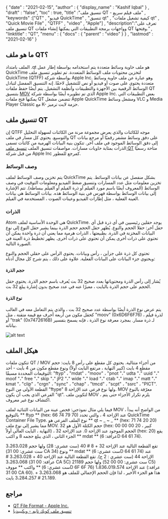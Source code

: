 {
  "date" : "2021-02-15",
  "author" : {
    "display_name" : "Kashif Iqbal"
} ,
  "draft" : "false",
  "toc" : true,
  "title" :"تنسيق ملف QT - ملف فيلم سريع" ,
  "keywords" :["QT" , "فيديو QuickTime" , "تنسيق qt" , "كيفية تشغيل ملفات qt" , "Quick Movie File" , "QTFF" , "video" , "Apple"] ,
  "description":"تعرف على تنسيق ملف QT وواجهات برمجة التطبيقات التي يمكنها إنشاء ملفات QT وفتحها." ,
  "linktitle" : "QT",
  "menu" : {
    "docs" : {
      "parent" : "video"
}
} ,
  "lastmod" : "2021-02-16"
}

## ما هو ملف QT؟

الملف بامتداد .qt هو ملف حاوية وسائط متعددة يتم استخدامه بواسطة إطار عمل QuickTime لتخزين محتويات ملف الوسائط المتعددة. تم تطوير تنسيق ملف QuickTime (QTFF) بواسطة شركة Apple Inc. وهو عبارة عن ملف حاوية وسائط متعددة يحتوي على صوت أو فيديو أو نص للتشغيل لاحقًا. إنه التنسيق المفضل لتبادل الوسائط الرقمية بين الأجهزة والتطبيقات وأنظمة التشغيل. يتم أيضًا حفظ ملفات QT بتنسيق [MOV](/ar/video/mov/) الذي تم تطويره أيضًا بواسطة شركة Apple Inc. بعض التطبيقات التي يمكنها فتح ملفات QT تتضمن مشغل Apple QuickTime ومشغل وسائط VLC و Media Player Classic مع K- حزمة لايت ترميز.

## تنسيق ملف QT

إن QTFF موجه للكائنات والذي يعرض مجموعة مرنة من الكائنات لسهولة التحليل والتوسيع. يحتوي كل مسار في ملف QT على دفق وسائط مشفر رقميًا أو مرجع بيانات إلى دفق الوسائط الموجود في ملف آخر. تتكون بنية البيانات الهرمية من كائنات تسمى الذرات بمثابة حاويات مسارات. مواصفات تنسيق الملف [تنسيق ملف QT](https://developer.apple.com/library/archive/documentation/QuickTime/QTFF/QTFFPreface/qtffPreface.html) متاحة رسميًا من قبل شركة Apple Inc كمرجع للمطور.

### وصف الوسائط

يتم تخزين وصف الوسائط لملف QuickTime بشكل منفصل عن بيانات الوسائط. يتم تخزين معلومات مثل عدد المسارات وتنسيق ضغط الفيديو ومعلومات التوقيت في وصف الوسائط (المعروف أيضًا باسم مورد الفيلم أو ذرة الفيلم أو الفيلم ببساطة). تتم الإشارة إلى بيانات الوسائط بواسطة فهرس في بنية الوسائط هذه. بيانات الوسائط هي بيانات العينة الفعلية ، مثل إطارات الفيديو وعينات الصوت ، المستخدمة في الفيلم.

### الذرات

Atom هي الوحدة الأساسية لملف QuickTime. يوجد حقلين رئيسيين في أي ذرة قبل أي حقل آخر: حقلا الحجم والنوع. يُظهر حقل الحجم حجم الذرة بينما يشير حقل النوع إلى نوع البيانات المخزنة في الذرة. بطبيعتها ، الذرات هرمية مما يعني أن ذرة واحدة يمكن أن تحتوي على ذرات أخرى يمكن أن تحتوي على ذرات أخرى. يظهر تخطيط ذرة العينة في الصورة التالية.

تحتوي كل ذرة على جزأين ، رأس وبيانات. يحتوي الرأس على حقلي الحجم والنوع ويحتوي جزء البيانات على البيانات الفعلية. علاوة على ذلك ، يتم شرح كل مجال أدناه:

#### حجم الذرة

يُشار إلى رأس الذرة ومحتوياتها بعدد صحيح 32 بت يُعرف باسم حجم الذرة. يحتوي حقل الحجم على حجم الذرة بالبايت ، معبرًا عنه في عدد صحيح بدون إشارة يبلغ 32 بت.

#### نوع الذرة

يتم عرض نوع الذرة أيضًا بواسطة عدد صحيح 32 بت ، والذي يتم التعامل معه في الغالب كحقل مكون من أربعة أحرف مع قيمة متقنة ، مثل "moov" (0x6D6F6F76) لذرة فيلم ، أو "trak" (0x7472616B) لـ ذرة مسار. بمجرد معرفة نوع الذرة ، فإنه يسمح بتفسير بياناته.

![alt text](../QT_Sample_Atom.png "QT File Format")

## هيكل الملف ##

تتكون ملفات QT / MOV من أجزاء متتالية. يحتوي كل مقطع على رأس 8 بايت: حجم مقطع 4 بايت (كبير النهاية ، مرتفع البايت أولاً) ونوع مقطع مكون من 4 بايت - أحد التوقيعات المحددة مسبقًا: "ftyp" ، "mdat" ، "moov" ، "pnot "،" udta "،" uuid "،" moof "،" free "،" skip "،" jP2 "،" wide "،" load "،" ctab "،" imap "،" matt "،" kmat "، "clip" ، "crgn" ، "sync" ، "chap" ، "tmcd" ، "scpt" ، "ssrc" ، "PICT". القطعة الأولى من النوع "ftype" ولها نوع فرعي عند الإزاحة 8. MOV معرّفة بالنوع الفرعي الذي يجب أن يكون "qt". لتكوين ملف MOV ، يلزم تكرار الأجزاء حتى يتم اكتشاف نوع غير معروف.

فيما يلي مثال نموذجي: فحص عينة من البيانات الثنائية لملف MOV ، من الواضح أنه يبدأ بالتوقيع ** ftyp ** (hex: 66 74 79 70) عند الإزاحة 4 ، والتي تحدد QuickTime Container File Type. نوع الملف الفرعي هو ** qt ~ _ ~ _ ** (hex: 71 74 20 20) مما يشير إلى نوع ملف MOV. حجم الكتلة الأول هو 32 (hex: 00 00 00 20 ، كبير النهاية ، البايت العالي أولاً) ، الحجم الموجود عند الإزاحة 0. عند الإزاحة 32 (hex: 20) يقع الجزء الثاني ، الذي يبلغ حجمه 8 و اكتب ** mdat ** (عرافة: 6D 64 61 74).

تقع القطعة التالية عند الإزاحة 32 + 8 # 40 (ست عشري: 28) ولها حجم 3،263،028 (ست عشري: 00 31 CA 34) ونوع ** mdat ** (ست عشري: 6D 64 61 74) عند الإزاحة 44 (ست عشري : 2 ج). تقع القطعة التالية عند الإزاحة 40 + 3،263،028 # 3،263،068 (عرافة: 00 31 CA 5C) ولها حجم 21189 (ست عشري: 00 00 52 C5) واكتب ** مووف ** (ست عشري: 6D 6F 6F 76) عند الإزاحة 1،836،019،574 (عرافة: 00 31 CA 60). هذا هو الجزء الأخير ، لذا فإن الحجم الإجمالي للملف هو 3،263،068 + 21،189 # 3،284،257 بايت.

## مراجع ##

* [QT File Format - Apple Inc.](https://developer.apple.com/library/archive/documentation/QuickTime/QTFF/QTFFPreface/qtffPreface.html)
* [تنسيق ملف كويك تايم - ويكيبيديا](https://en.wikipedia.org/wiki/QuickTime_File_Format)

